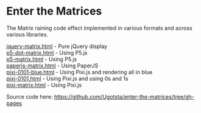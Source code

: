 # Enter the Matrices
The Matrix raining code effect implemented in various formats and across
various libraries.  

[jquery-matrix.html](jquery-matrix.html) - Pure jQuery display  
[p5-dot-matrix.html](p5-dot-matrix.html) - Using P5.js  
[p5-matrix.html](p5-matrix.html) - Using P5.js  
[paperjs-matrix.html](paperjs-matrix.html) - Using PaperJS  
[pixi-0101-blue.html](pixi-0101-blue.html) - Using Pixi.js and rendering all in blue  
[pixi-0101.html](pixi-0101.html) - Using Pixi.js and using 0s and 1s  
[pixi-matrix.html](pixi-matrix.html) - Using Pixi.js  

Source code here: https://github.com/Ugotsta/enter-the-matrices/tree/gh-pages
